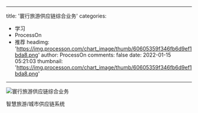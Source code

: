 
---
title: '寰行旅游供应链综合业务'
categories: 
 - 学习
 - ProcessOn
 - 推荐
headimg: 'https://img.processon.com/chart_image/thumb/60605359f346fb6d9ef1bda8.png'
author: ProcessOn
comments: false
date: 2022-01-15 05:21:03
thumbnail: 'https://img.processon.com/chart_image/thumb/60605359f346fb6d9ef1bda8.png'
---

<div>   
<img class="thumb" alt="寰行旅游供应链综合业务" src="https://img.processon.com/chart_image/thumb/60605359f346fb6d9ef1bda8.png" referrerpolicy="no-referrer">
<p>智慧旅游/城市供应链系统</p>  
</div>
            